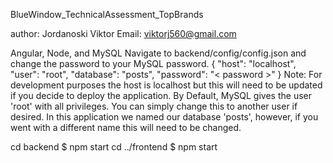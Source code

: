 BlueWindow_TechnicalAssessment_TopBrands

author: Jordanoski Viktor
Email: viktorj560@gmail.com

Angular, Node, and MySQL
Navigate to backend/config/config.json and change the password to your MySQL password.
{
  "host": "localhost",
  "user": "root",
  "database": "posts",
  "password": "< password >"
}
Note: For development purposes the host is localhost but this will need to be updated if you decide to deploy the application. By Default, MySQL gives the user 'root' with all privileges. You can simply change this to another user if desired. In this application we named our database 'posts', however, if you went with a different name this will need to be changed.

cd backend
$ npm start
cd ../frontend
$ npm start


